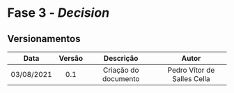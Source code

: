 # Fase 3 - <i>Decision</i>

## Versionamentos

|Data|Versão|Descrição|Autor|
|:--------:|:---:|:-------------------: |:-----------------------:|
|03/08/2021| 0.1 | Criação do documento | Pedro Vítor de Salles Cella | 